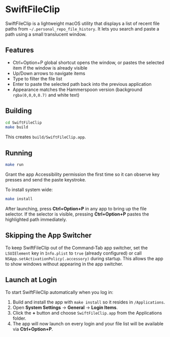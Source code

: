 # SwiftFileClip

SwiftFileClip is a lightweight macOS utility that displays a list of recent file paths from `~/.personal_repo_file_history`. It lets you search and paste a path using a small translucent window.

## Features

- Ctrl+Option+P global shortcut opens the window, or pastes the selected item if the window is already visible
- Up/Down arrows to navigate items
- Type to filter the file list
- Enter to paste the selected path back into the previous application
- Appearance matches the Hammerspoon version (background `rgba(0,0,0,0.7)` and white text)

## Building

```bash
cd SwiftFileClip
make build
```
This creates `build/SwiftFileClip.app`.

## Running

```bash
make run
```
Grant the app Accessibility permission the first time so it can observe key presses and send the paste keystroke.

To install system wide:

```bash
make install
```

After launching, press **Ctrl+Option+P** in any app to bring up the file selector. If the selector is visible, pressing **Ctrl+Option+P** pastes the highlighted path immediately.

## Skipping the App Switcher

To keep SwiftFileClip out of the Command&#x2011;Tab app switcher, set the `LSUIElement` key in `Info.plist` to `true` (already configured) or call `NSApp.setActivationPolicy(.accessory)` during startup. This allows the app to show windows without appearing in the app switcher.

## Launch at Login

To start SwiftFileClip automatically when you log in:

1. Build and install the app with `make install` so it resides in `/Applications`.
2. Open **System Settings** → **General** → **Login Items**.
3. Click the **+** button and choose `SwiftFileClip.app` from the Applications folder.
4. The app will now launch on every login and your file list will be available via **Ctrl+Option+P**.


